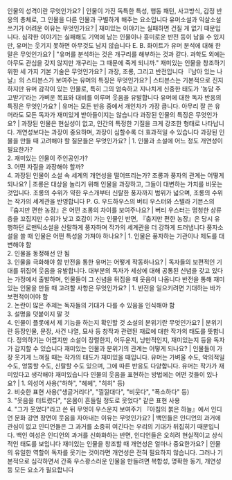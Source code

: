 인물의 성격이란 무엇인가요?	| 인물이 가진 독특한 특성, 행동 패턴, 사고방식, 감정 반응의 총체로, 그 인물을 다른 인물과 구별하게 해주는 요소입니다
유머소설과 익살소설 쓰기가 어려운 이유는 무엇인가요?	| 재미있는 이야기는 실패하면 건질 게 없기 때문입니다. 심각한 이야기는 실패해도 기억에 남는 인물이나 흥미로운 반전 등이 남을 수 있지만, 유머는 웃기지 못하면 아무것도 남지 않습니다
E. B. 화이트가 유머 분석에 대해 한 말은 무엇인가요?	| "유머를 분석하는 것은 개구리를 해부하는 것과 같다. 과학도 외에는 아무도 관심을 갖지 않지만 개구리는 그 때문에 죽게 되니까."
재미있는 인물을 창조하기 위한 세 가지 기본 기술은 무엇인가요?	| 과장, 조롱, 그리고 반전입니다
『남아 있는 나날』의 스티븐스가 보여주는 유머의 특징은 무엇인가요?	| 스티븐스는 기본적으로 진지하지만 유머 감각이 있는 인물로, 특히 그의 엄숙하고 지나치게 신중한 태도가 '농담 주고받기'라는 가벼운 목표와 대비를 이루며 웃음을 유발합니다
유머에 대한 독자 반응의 특징은 무엇인가요?	| 유머는 모든 반응 중에서 개인차가 가장 큽니다. 아무리 잘 쓴 유머라도 모든 독자가 재미있게 받아들이지는 않습니다
과장된 인물의 특징은 무엇인가요?	| 과장된 인물은 현실성이 없고, 인간의 특정한 기질을 크게 강조한 형태로 나타납니다. 개연성보다는 과장이 중요하며, 과장이 심할수록 더 효과적일 수 있습니다
과장된 인물을 만들 때 고려해야 할 질문들은 무엇인가요?	| 1. 인물과 소설에 어느 정도 개연성이 필요한가?<br/>2. 재미있는 인물이 주인공인가?<br/>3. 어떤 자질을 과장해야 할까?<br/>4. 과장된 인물이 소설 속 세계의 개연성을 떨어뜨리는가?
조롱과 풍자의 관계는 어떻게 되나요?	| 조롱은 대상을 놀리기 위해 인물을 과장하고, 그들이 대변하는 가치를 비웃는 것입니다. 조롱의 수위가 약한 우스개부터 신랄한 풍자까지 범위가 넓으며, 조롱의 수위는 작가의 세계관을 반영합니다
P. G. 우드하우스의 버티 우스터와 스텔라 기븐스의 『춥지만 편한 농장』은 어떤 조롱의 차이를 보여주나요?	| 버티 우스터는 멍청한 상류층을 꼬집지만 수위가 낮고 호감이 가는 인물인 반면, 『춥지만 편한 농장』은 당시 유행하던 로맨틱소설을 신랄하게 풍자하며 작가의 세계관을 더 강하게 드러냅니다
풍자소설을 쓸 때 인물은 어떤 특성을 가져야 하나요?	| 1. 인물은 풍자하는 기관이나 제도를 대변해야 함<br/>2. 인물을 동정해선 안 됨<br/>3. 인물을 극화해야 함
반전을 통한 유머는 어떻게 작동하나요?	| 독자들의 보편적인 기대를 뒤집어 웃음을 유발합니다. 대부분의 독자가 세상에 대해 공통된 신념을 갖고 있다는 가정에서 출발하며, 인물들이 그 신념을 뒤집을 때 웃음이 나옵니다
반전을 통해 재미있는 인물을 만들 때 고려할 사항은 무엇인가요?	| 1. 반전을 일으키려면 기대하는 바가 보편적이어야 함<br/>2. 논란이 많은 주제는 독자들의 기대가 다를 수 있음을 인식해야 함<br/>3. 설명을 덧붙이지 말 것<br/>4. 인물이 플롯에서 제 기능을 하는지 확인할 것
소설의 분위기란 무엇인가요?	| 분위기란 등장인물, 문장, 사건 나열, 묘사 등 창작과 관련된 재료에 대한 작가의 태도를 뜻합니다. 정의하기는 어렵지만 소설이 장렬한지, 어두운지, 낭만적인지, 재미있는지 등을 독자가 감지할 수 있습니다
재미있는 인물과 분위기의 관계는 어떻게 되나요?	| 인물들이 가장 웃기게 느껴질 때는 작가의 태도가 재미있을 때입니다. 유머는 가벼울 수도, 악의적일 수도, 엉뚱할 수도, 신랄할 수도 있으며, 그에 따른 반응도 다양합니다. 유머는 작가가 재미있다고 생각해야 재미있습니다
인물의 웃음을 표현하는 방법에는 어떤 것들이 있나요?	| 1. 의성어 사용("하하", "헤헤", "히히" 등)<br/>2. 비슷한 표현 사용("생글거리다", "낄낄대다", "비웃다", "폭소하다" 등)<br/>3. "웃음을 터트렸다", "온몸이 흔들릴 정도로 웃었다" 같은 표현 사용<br/>4. "그가 웃었다"라고 쓴 뒤 무엇이 우스운지 보여주기
『아침의 붉은 하늘』에서 인디언 문화 강연 장면이 웃음을 자아내는 이유는 무엇인가요?	| 백인들은 인디언의 과거에 관심이 없고 인디언들은 그 과거를 소중히 여긴다는 우리의 기대가 뒤집히기 때문입니다. 백인 여성은 인디언의 과거를 신화화하는 반면, 인디언들은 오히려 현실적이고 상식적인 태도를 보입니다
재미있는 인물을 창조할 때 개연성은 얼마나 중요한가요?	| 인물의 유일한 역할이 독자를 웃기는 것이라면 개연성은 전혀 필요하지 않습니다. 그러나 기본적으로 심각하면서 간혹 우스꽝스러운 인물을 만들려면 복합성, 명확한 동기, 개연성 등 모든 요소가 필요합니다
